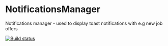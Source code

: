 # NotificationsManager
Notifications manager - used to display toast notifications with e.g new job offers

[![Build status](https://ci.appveyor.com/api/projects/status/00xit1xesl42n9bc?svg=true)](https://ci.appveyor.com/project/MariuszP/notificationsmanager)
